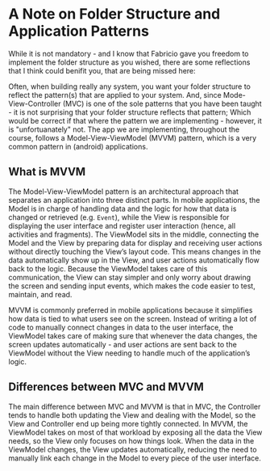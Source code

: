 # A Note on Folder Structure and Application Patterns

While it is not mandatory - and I know that Fabricio gave you freedom to implement the folder structure as you wished, there are some reflections that I think could benifit you, that are being missed here:

Often, when building really any system, you want your folder structure to reflect the pattern(s) that are applied to your system. And, since Mode-View-Controller (MVC) is one of the sole patterns that you have been taught - it is not surprising that your folder structure reflects that pattern; Which would be correct if that where the pattern we are implementing - however, it is "unfortuanately" not. The app we are implementing, throughout the course, follows a Model-View-ViewModel (MVVM) pattern, which is a very common pattern in (android) applications.

## What is MVVM

The Model-View-ViewModel pattern is an architectural approach that separates an application into three distinct parts. In mobile applications, the Model is in charge of handling data and the logic for how that data is changed or retrieved (e.g. `Event`), while the View is responsible for displaying the user interface and register user interaction (hence, all activities and fragments). The ViewModel sits in the middle, connecting the Model and the View by preparing data for display and receiving user actions without directly touching the View’s layout code.
This means changes in the data automatically show up in the View, and user actions automatically flow back to the logic. Because the ViewModel takes care of this communication, the View can stay simpler and only worry about drawing the screen and sending input events, which makes the code easier to test, maintain, and read.

MVVM is commonly preferred in mobile applications because it simplifies how data is tied to what users see on the screen. Instead of writing a lot of code to manually connect changes in data to the user interface, the ViewModel takes care of making sure that whenever the data changes, the screen updates automatically - and user actions are sent back to the ViewModel without the View needing to handle much of the application’s logic.

## Differences between MVC and MVVM

The main difference between MVC and MVVM is that in MVC, the Controller tends to handle both updating the View and dealing with the Model, so the View and Controller end up being more tightly connected. In MVVM, the ViewModel takes on most of that workload by exposing all the data the View needs, so the View only focuses on how things look. When the data in the ViewModel changes, the View updates automatically, reducing the need to manually link each change in the Model to every piece of the user interface.
